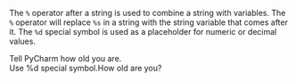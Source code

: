 The `%` operator after a string is used to combine a string with variables. The `%` operator will replace `%s` in a string with the string variable that comes after it. The `%d` special symbol is used as a placeholder for numeric or decimal values.  
  
Tell PyCharm how old you are.  
Use %d special symbol.How old are you?
